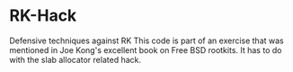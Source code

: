 # RK-Hack
Defensive techniques against RK
This code is part of an exercise that was mentioned in Joe Kong's excellent book on Free BSD rootkits.
It has to do with the slab allocator related hack.
